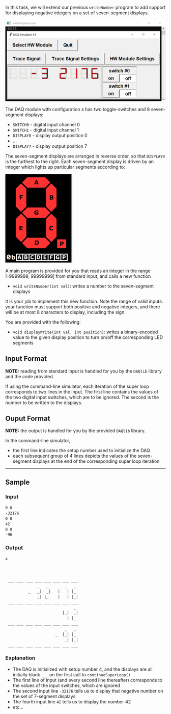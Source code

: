 In this task, we will extend our previous `writeNumber` program to add support for displaying negative integers on a set of seven-segment displays.

![7sd](assets/writeNegative.png)

The DAQ module with configuration `4` has two toggle-switches and 8 seven-segment displays:

- `SWITCH0` - digital input channel 0
- `SWITCH1` - digital input channel 1
- `DISPLAY0` - display output position 0
- ...
- `DISPLAY7` - display output position 7

The seven-segment displays are arranged in reverse order, so that `DISPLAY0` is the furthest to the right.  Each seven-segment display is driven by an integer which lights up particular segments according to:

![7sd](assets/seven_segment_display.png)

A main program is provided for you that reads an integer in the range [-9999999, 99999999] from standard input, and calls a new function

- `void writeNumber(int val)`: writes a number to the seven-segment displays
 
It is your job to implement this new function.  Note the range of valid inputs: your function must support both positive and negative integers, and there will be at most 8 characters to display, including the sign.

You are provided with the following:

- `void displayWrite(int val, int position)`: writes a binary-encoded value to the given display position to turn on/off the corresponding LED segments

## Input Format

**NOTE:** reading from standard input is handled for you by the `DAQlib` library and the code provided.

If using the command-line simulator, each iteration of the super loop corresponds to two lines in the input.  The first line contains the values of the two digital input switches, which are to be ignored.  The second is the number to be written to the displays.

## Ouput Format

**NOTE:** the output is handled for you by the provided `DAQlib` library.

In the command-line simulator, 
- the first line indicates the setup number used to initialize the DAQ
- each subsequent group of 4 lines depicts the values of the seven-segment displays
at the end of the corresponding super loop iteration

---

## Sample

### Input
```default
0 0
-32176
0 0
42
0 0
-96
```

### Output

```default
4
                                 
                                 
                                 
 ___ ___ ___ ___ ___ ___ ___ ___ 
              _   _       _   _  
          _   _|  _|   |   | |_  
              _| |_    |   | |_| 
 ___ ___ ___ ___ ___ ___ ___ ___ 
                              _  
                         |_|  _| 
                           | |_  
 ___ ___ ___ ___ ___ ___ ___ ___ 
                          _   _  
                      _  |_| |_  
                          _| |_| 
 ___ ___ ___ ___ ___ ___ ___ ___ 
```

### Explanation

- The DAQ is initialized with setup number 4, and the displays are all initially blank `___` on the first call to `continueSuperLoop()`
- The first line of input (and every second line thereafter) corresponds to the values of the input switches, which are ignored
- The second input line `-32176` tells us to display that negative number on the set of 7-segment displays
- The fourth input line `42` tells us to display the number 42
- etc...